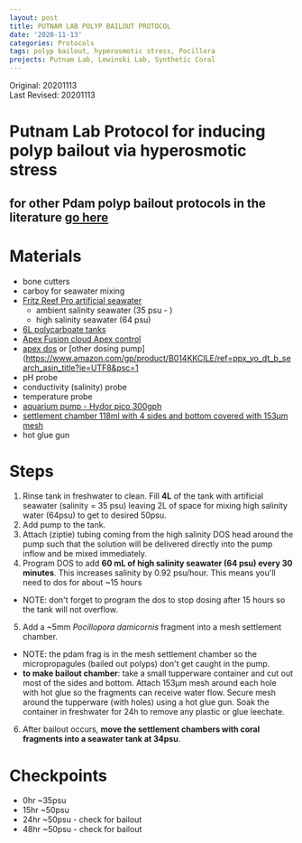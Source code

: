 ```yaml
---
layout: post
title: PUTNAM LAB POLYP BAILOUT PROTOCOL
date: '2020-11-13'
categories: Protocols
tags: polyp bailout, hyperosmotic stress, Pocillora
projects: Putnam Lab, Lewinski Lab, Synthetic Coral
---
```


Original: 20201113  
Last Revised: 20201113  

# Putnam Lab Protocol for inducing polyp bailout via hyperosmotic stress

## for other Pdam polyp bailout protocols in the literature [go here](https://github.com/thesyntheticcoral/SynCoral_Protocols/blob/master/Polyp_Bailout/polyp_bailout_protocols.md)

# Materials
- bone cutters
- carboy for seawater mixing
- [Fritz Reef Pro artificial seawater](https://www.amazon.com/gp/product/B01K4YY8HM/ref=ppx_yo_dt_b_search_asin_title?ie=UTF8&psc=1) 
    - ambient salinity seawater (35 psu - )
    - high salinity seawater (64 psu)
- [6L polycarboate tanks](https://www.amazon.com/gp/product/B0006384LI/ref=ppx_yo_dt_b_asin_title_o02_s00?ie=UTF8&psc=1)
- [Apex Fusion cloud Apex control](https://www.neptunesystems.com/apex-fusion/)
- [apex dos](https://www.neptunesystems.com/dos/) or [other dosing pump] (https://www.amazon.com/gp/product/B014KKCILE/ref=ppx_yo_dt_b_search_asin_title?ie=UTF8&psc=1
- pH probe
- conductivity (salinity) probe
- temperature probe
- [aquarium pump - Hydor pico 300gph](https://www.amazon.com/gp/product/B003SNG9I8/ref=ppx_yo_dt_b_asin_title_o06_s00?ie=UTF8&psc=1)
- [settlement chamber 118ml with 4 sides and bottom covered with 153µm mesh](https://www.amazon.com/gp/product/B00PCJ8T6G/ref=ppx_yo_dt_b_asin_title_o00_s00?ie=UTF8&psc=1)
- hot glue gun

# Steps
1. Rinse tank in freshwater to clean. Fill **4L** of the tank with artificial seawater (salinity = 35 psu) leaving 2L of space for mixing high salinity water (64psu) to get to desired 50psu.
2. Add pump to the tank.
3. Attach (ziptie) tubing coming from the high salinity DOS head around the pump such that the solution will be delivered directly into the pump inflow and be mixed immediately.
4. Program DOS to add **60 mL of high salinity seawater (64 psu) every 30 minutes**. This increases salinity by 0.92 psu/hour. This means you'll need to dos for about ~15 hours
- NOTE: don't forget to program the dos to stop dosing after 15 hours so the tank will not overflow.
5. Add a ~5mm *Pocillopora damicornis* fragment into a mesh settlement chamber.
- NOTE: the pdam frag is in the mesh settlement chamber so the micropropagules (bailed out polyps) don't get caught in the pump.
- **to make bailout chamber**: take a small tupperware container and cut out most of the sides and bottom. Attach 153µm mesh around each hole with hot glue so the fragments can receive water flow. Secure mesh around the tupperware (with holes) using a hot glue gun. Soak the container in freshwater for 24h to remove any plastic or glue leechate.
6. After bailout occurs, **move the settlement chambers with coral fragments into a seawater tank at 34psu**. 

# Checkpoints
- 0hr ~35psu
- 15hr ~50psu 
- 24hr ~50psu - check for bailout
- 48hr ~50psu - check for bailout 
